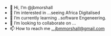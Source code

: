 - 👋 Hi, I’m @jbmorshall
- 👀 I’m interested in ...seeing Africa Digitalised
- 🌱 I’m currently learning ..software Engeneering.
- 💞️ I’m looking to collaborate on ...
- 📫 How to reach me ...jbmmorshall@gmail.com

<!---
jbmorshall/jbmorshall is a ✨ special ✨ repository because its `README.md` (this file) appears on your GitHub profile.
You can click the Preview link to take a look at your changes.
--->
